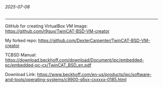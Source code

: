###### 2025-07-08
---
GitHub for creating VirtualBox VM Image:
https://github.com/r9guy/TwinCAT-BSD-VM-creator

My forked repo:
https://github.com/DexterCarpenter/TwinCAT-BSD-VM-creator

TCBSD Manual:
https://download.beckhoff.com/download/Document/ipc/embedded-pc/embedded-pc-cx/TwinCAT_BSD_en.pdf

Download Link:
https://www.beckhoff.com/en-us/products/ipc/software-and-tools/operating-systems/c9900-s6xx-cxxxxx-0185.html